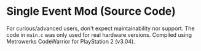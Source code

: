# Single Event Mod (Source Code)

For curious/advanced users, don't expect maintainability nor support.
The code in `main.c` was only used for real hardware versions.
Compiled using Metrowerks CodeWarrior for PlayStation 2 (v3.04).
